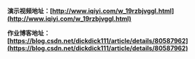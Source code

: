 **演示视频地址：[http://www.iqiyi.com/w_19rzbjvggl.html](http://www.iqiyi.com/w_19rzbjvggl.html)**

**作业博客地址： [https://blog.csdn.net/dickdick111/article/details/80587962](https://blog.csdn.net/dickdick111/article/details/80587962)**
